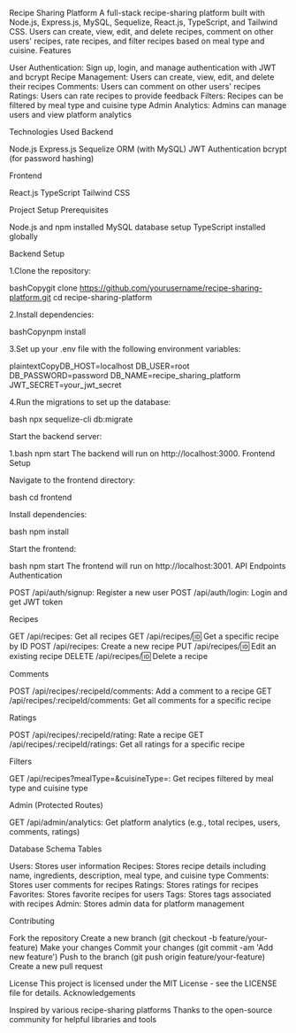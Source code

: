Recipe Sharing Platform
A full-stack recipe-sharing platform built with Node.js, Express.js, MySQL, Sequelize, React.js, TypeScript, and Tailwind CSS. Users can create, view, edit, and delete recipes, comment on other users' recipes, rate recipes, and filter recipes based on meal type and cuisine.
Features

User Authentication: Sign up, login, and manage authentication with JWT and bcrypt
Recipe Management: Users can create, view, edit, and delete their recipes
Comments: Users can comment on other users' recipes
Ratings: Users can rate recipes to provide feedback
Filters: Recipes can be filtered by meal type and cuisine type
Admin Analytics: Admins can manage users and view platform analytics

Technologies Used
Backend

Node.js
Express.js
Sequelize ORM (with MySQL)
JWT Authentication
bcrypt (for password hashing)

Frontend

React.js
TypeScript
Tailwind CSS

Project Setup
Prerequisites

Node.js and npm installed
MySQL database setup
TypeScript installed globally

Backend Setup

1.Clone the repository:

bashCopygit clone https://github.com/yourusername/recipe-sharing-platform.git
cd recipe-sharing-platform

2.Install dependencies:

bashCopynpm install

3.Set up your .env file with the following environment variables:

plaintextCopyDB_HOST=localhost
DB_USER=root
DB_PASSWORD=password
DB_NAME=recipe_sharing_platform
JWT_SECRET=your_jwt_secret

4.Run the migrations to set up the database:

bash npx sequelize-cli db:migrate

Start the backend server:

1.bash npm start
The backend will run on http://localhost:3000.
Frontend Setup

Navigate to the frontend directory:

bash cd frontend

Install dependencies:

bash npm install

Start the frontend:

bash npm start
The frontend will run on http://localhost:3001.
API Endpoints
Authentication

POST /api/auth/signup: Register a new user
POST /api/auth/login: Login and get JWT token

Recipes

GET /api/recipes: Get all recipes
GET /api/recipes/:id: Get a specific recipe by ID
POST /api/recipes: Create a new recipe
PUT /api/recipes/:id: Edit an existing recipe
DELETE /api/recipes/:id: Delete a recipe

Comments

POST /api/recipes/:recipeId/comments: Add a comment to a recipe
GET /api/recipes/:recipeId/comments: Get all comments for a specific recipe

Ratings

POST /api/recipes/:recipeId/rating: Rate a recipe
GET /api/recipes/:recipeId/ratings: Get all ratings for a specific recipe

Filters

GET /api/recipes?mealType=<mealType>&cuisineType=<cuisineType>: Get recipes filtered by meal type and cuisine type

Admin (Protected Routes)

GET /api/admin/analytics: Get platform analytics (e.g., total recipes, users, comments, ratings)

Database Schema
Tables

Users: Stores user information
Recipes: Stores recipe details including name, ingredients, description, meal type, and cuisine type
Comments: Stores user comments for recipes
Ratings: Stores ratings for recipes
Favorites: Stores favorite recipes for users
Tags: Stores tags associated with recipes
Admin: Stores admin data for platform management

Contributing

Fork the repository
Create a new branch (git checkout -b feature/your-feature)
Make your changes
Commit your changes (git commit -am 'Add new feature')
Push to the branch (git push origin feature/your-feature)
Create a new pull request

License
This project is licensed under the MIT License - see the LICENSE file for details.
Acknowledgements

Inspired by various recipe-sharing platforms
Thanks to the open-source community for helpful libraries and tools
